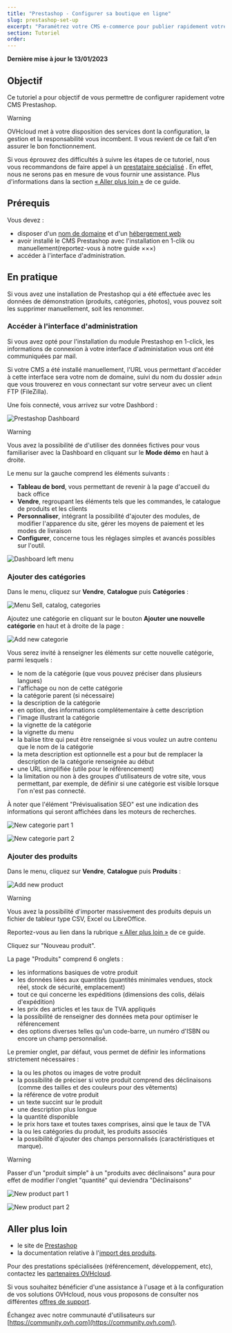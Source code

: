 ```yaml
---
title: "Prestashop - Configurer sa boutique en ligne"
slug: prestashop-set-up
excerpt: "Paramétrez votre CMS e-commerce pour publier rapidement votre site de vente en ligne"
section: Tutoriel
order: 
---
```


**Dernière mise à jour le 13/01/2023**

## Objectif

Ce tutoriel a pour objectif de vous permettre de configurer rapidement votre CMS Prestashop.

> [!warning]
>
> OVHcloud met à votre disposition des services dont la configuration, la gestion et la responsabilité vous incombent. Il vous revient de ce fait d'en assurer le bon fonctionnement.
> 
> Si vous éprouvez des difficultés à suivre les étapes de ce tutoriel, nous vous recommandons de faire appel à un [prestataire spécialisé](https://partner.ovhcloud.com/fr/) . En effet, nous ne serons pas en mesure de vous fournir une assistance. Plus d'informations dans la section [« Aller plus loin »](#go-further) de ce guide.
>

## Prérequis

Vous devez :

- disposer d'un [nom de domaine](https://www.ovhcloud.com/en-gb/domains/) et d'un [hébergement web](https://www.ovhcloud.com/en-gb/web-hosting/)
- avoir installé le CMS Prestashop avec l'installation en 1-clik ou manuellement(reportez-vous à notre guide ×××)
- accéder à l'interface d'administration.

## En pratique

Si vous avez une installation de Prestashop qui a été effectuée avec les données de démonstration (produits, catégories, photos), vous pouvez soit les supprimer manuellement, soit les renommer.

### Accéder à l'interface d'administration

Si vous avez opté pour l'installation du module Prestashop en 1-click, les informations de connexion à votre interface d'administation vous ont été communiquées par mail.

Si votre CMS a été installé manuellement, l'URL vous permettant d'accéder à cette interface sera votre nom de domaine, suivi du nom du dossier `admin` que vous trouverez en vous connectant sur votre serveur avec un client FTP (FileZilla).

Une fois connecté, vous arrivez sur votre Dashbord :

![Prestashop Dashboard](images/prestashop_set_up_1.png)

> [!warning]
>
> Vous avez la possibilité de d'utiliser des données fictives pour vous familiariser avec la Dashboard en cliquant sur le **Mode démo** en haut à droite.
>

Le menu sur la gauche comprend les éléments suivants :

- **Tableau de bord**, vous permettant de revenir à la page d'accueil du back office
- **Vendre**, regroupant les éléments tels que les commandes, le catalogue de produits et les clients
- **Personnaliser**, intégrant la possibilité d'ajouter des modules, de modifier l'apparence du site, gérer les moyens de paiement et les modes de livraison
- **Configurer**, concerne tous les réglages simples et avancés possibles sur l'outil.

![Dashboard left menu](images/prestashop_set_up_2.png)

### Ajouter des catégories

Dans le menu, cliquez sur **Vendre**, **Catalogue** puis **Catégories** :

![Menu Sell, catalog, categories](images/prestashop_set_up_3.png)

Ajoutez une catégorie en cliquant sur le bouton **Ajouter une nouvelle catégorie** en haut et à droite de la page :

![Add new categorie](images/prestashop_set_up_4.png)

Vous serez invité à renseigner les éléments sur cette nouvelle catégorie, parmi lesquels :

- le nom de la catégorie (que vous pouvez préciser dans plusieurs langues)
- l'affichage ou non de cette catégorie
- la catégorie parent (si nécessaire)
- la description de la catégorie
- en option, des informations complétementaire à cette description
- l'image illustrant la catégorie
- la vignette de la catégorie
- la vignette du menu
- la balise titre qui peut être renseignée si vous voulez un autre contenu que le nom de la catégorie
- la meta description est optionnelle est a pour but de remplacer la description de la catégorie renseignée au début
- une URL simplifiée (utile pour le référencement)
- la limitation ou non à des groupes d'utilisateurs de votre site, vous permettant, par exemple, de définir si une catégorie est visible lorsque l'on n'est pas connecté.

À noter que l'élément "Prévisualisation SEO" est une indication des informations qui seront affichées dans les moteurs de recherches.

![New categorie part 1](images/prestashop_set_up_5.png)

![New categorie part 2](images/prestashop_set_up_6.png)

### Ajouter des produits

Dans le menu, cliquez sur **Vendre**, **Catalogue** puis **Produits** :

![Add new product](images/prestashop_set_up_7.png)

> [!warning]
>
> Vous avez la possibilité d'importer massivement des produits depuis un fichier de tableur type CSV, Excel ou LibreOffice.
> 
> Reportez-vous au lien dans la rubrique [« Aller plus loin »](#go-further) de ce guide.
>

Cliquez sur "Nouveau produit".

La page "Produits" comprend 6 onglets :

- les informations basiques de votre produit
- les données liées aux quantités (quantités minimales vendues, stock réel, stock de sécurité, emplacement)
- tout ce qui concerne les expéditions (dimensions des colis, délais d'expédition)
- les prix des articles et les taux de TVA appliqués
- la possibilité de renseigner des données meta pour optimiser le référencement
- des options diverses telles qu'un code-barre, un numéro d'ISBN ou encore un champ personnalisé.

Le premier onglet, par défaut, vous permet de définir les informations strictement nécessaires :

- la ou les photos ou images de votre produit
- la possibilité de préciser si votre produit comprend des déclinaisons (comme des tailles et des couleurs pour des vêtements)
- la référence de votre produit
- un texte succint sur le produit
- une description plus longue
- la quantité disponible
- le prix hors taxe et toutes taxes comprises, ainsi que le taux de TVA
- la ou les catégories du produit, les produits associés
- la possibilité d'ajouter des champs personnalisés (caractéristiques et marque).

> [!warning]
>
> Passer d'un "produit simple" à un "produits avec déclinaisons" aura pour effet de modifier l'onglet "quantité" qui deviendra "Déclinaisons"
>

![New product part 1](images/prestashop_set_up_8.png)

![New product part 2](images/prestashop_set_up_9.png)

## Aller plus loin

- le site de [Prestashop](https://www.prestashop.com/)
- la documentation relative à l'[import des produits](https://docs.prestashop-project.org/1.7-documentation/user-guide/configuring-shop/advanced-parameters/import).

Pour des prestations spécialisées (référencement, développement, etc), contactez les [partenaires OVHcloud](https://partner.ovhcloud.com/fr/).

Si vous souhaitez bénéficier d'une assistance à l'usage et à la configuration de vos solutions OVHcloud, nous vous proposons de consulter nos différentes [offres de support](https://www.ovhcloud.com/fr/support-levels/).

Échangez avec notre communauté d'utilisateurs sur [https://community.ovh.com](https://community.ovh.com/).